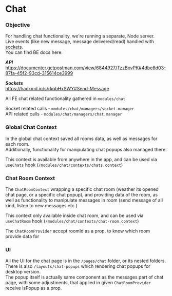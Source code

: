# Chat

### Objective

For handling chat functionality, we're running a separate, Node server.  
Live events (like new message, message delivered/read) handled with [sockets](https://socket.io/docs/v3).  
You can find BE docs here:

***API***  
https://documenter.getpostman.com/view/6844927/TzzBovPK#4dbe8d03-87fa-45f2-93cd-315614ce3999

***Sockets***   
https://hackmd.io/s/rkqbHxSWY#Send-Message

All FE chat related functionality gathered in `modules/chat`  

Socket related calls - `modules/chat/managers/socket.manager`  
API related calls - `modules/chat/managers/chat.manager`

### Global Chat Context

In the global chat context saved all rooms data, as well as messages for each room.  
Additionally, functionality for manipulating chat popups also managed there.

This context is available from anywhere in the app, and can be used via `useChats` hook (`/modules/chat/contexts/chats.context`)

### Chat Room Context

The `ChatRoomContext` wrapping a specific chat room (weather its opened chat page, or a specific chat popup), and providing data of the room, as well as functionality to manipulate messages in room (send message of all kind, listen to new messages etc.)

This context only available inside chat room, and can be used via `useChatRoom` hook (`/modules/chat/contexts/chat-room.context`)

The `ChatRoomProvider` accept roomId as a prop, to know which room provide data for

### UI

All the UI for the chat page is in the `/pages/chat` folder, or its nested folders.  
There is also `/layouts/chat-popups` which rendering chat popups for desktop version.  
The popup itself is actually same component as the messages part of chat page, with some adjustments, that applied in given `ChatRoomProvider` receive isPopup as a prop.